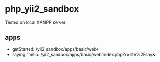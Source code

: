 # php_yii2_sandbox
Tested on local XAMPP server
## apps
- getStarted: /yii2_sandbox/apps/basic/web/
- saying "hello: /yii2_sandbox/apps/basic/web/index.php?r=site%2Fsay&
